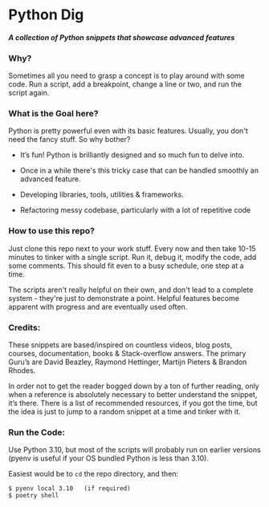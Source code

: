 

# Python Dig

#### *A collection of Python snippets that showcase advanced features*


### Why?
Sometimes all you need to grasp a concept is to play around with some code. Run a script, add a breakpoint, change a line or two, and run the script again.

### What is the Goal here?
Python is pretty powerful even with its basic features. Usually, you don't need the fancy stuff. So why bother?

* It’s fun! Python is brilliantly designed and so much fun to delve into.

* Once in a while there's this tricky case that can be handled smoothly an advanced feature.

* Developing libraries, tools, utilities & frameworks.

* Refactoring messy codebase, particularly with a lot of repetitive code

### How to use this repo?
Just clone this repo next to your work stuff. Every now and then take 10-15 minutes to tinker with a single script. Run it, debug it, modify the code, add some comments.
This should fit even to a busy schedule, one step at a time.

The scripts aren't really helpful on their own, and don't lead to a complete system - they're just to demonstrate a point.
Helpful features become apparent with progress and are eventually used often.

### Credits:
These snippets are based/inspired on countless videos, blog posts, courses, documentation, books &  Stack-overflow answers. The primary Guru’s are David Beazley, Raymond Hettinger, Martijn Pieters & Brandon Rhodes.

In order not to get the reader bogged down by a ton of further reading, 
only when a reference is absolutely necessary to better understand the snippet, it’s there.
There is a list of recommended resources, if you got the time, but the idea is just to jump to a random snippet at a time and tinker with it.

### Run the Code:
Use Python 3.10, but most of the scripts will probably run on earlier versions (pyenv is useful if your OS bundled Python is less than 3.10).

Easiest would be to `cd` the repo directory, and then:
```
$ pyenv local 3.10   (if required) 
$ poetry shell
